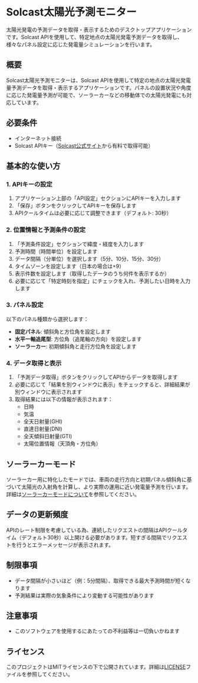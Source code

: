 # Solcast太陽光予測モニター

太陽光発電の予測データを取得・表示するためのデスクトップアプリケーションです。Solcast APIを使用して、特定地点の太陽光発電予測データを取得し、様々なパネル設定に応じた発電量シミュレーションを行います。

## 概要

Solcast太陽光予測モニターは、Solcast APIを使用して特定の地点の太陽光発電量予測データを取得・表示するアプリケーションです。パネルの設置状況や角度に応じた発電量予測が可能で、ソーラーカーなどの移動体での太陽光発電にも対応しています。

## 必要条件

- インターネット接続
- Solcast APIキー（[Solcast公式サイト](https://solcast.com/)から有料で取得可能）

## 基本的な使い方

### 1. APIキーの設定

1. アプリケーション上部の「API設定」セクションにAPIキーを入力します
2. 「保存」ボタンをクリックしてAPIキーを保存します
3. APIクールタイムは必要に応じて調整できます（デフォルト: 30秒）

### 2. 位置情報と予測条件の設定

1. 「予測条件設定」セクションで緯度・経度を入力します
2. 予測時間（時間単位）を設定します
3. データ間隔（分単位）を選択します（5分、10分、15分、30分）
4. タイムゾーンを設定します（日本の場合は+9）
5. 表示件数を設定します（取得したデータのうち何件を表示するか）
6. 必要に応じて「特定時刻を指定」にチェックを入れ、予測したい日時を入力します

### 3. パネル設定

以下のパネル種類から選択します：

- **固定パネル**: 傾斜角と方位角を設定します
- **水平一軸追尾型**: 方位角（追尾軸の方向）を設定します
- **ソーラーカー**: 初期傾斜角と走行方位角を設定します

### 4. データ取得と表示

1. 「予測データ取得」ボタンをクリックしてAPIからデータを取得します
2. 必要に応じて「結果を別ウィンドウに表示」をチェックすると、詳細結果が別ウィンドウに表示されます
3. 取得結果には以下の情報が表示されます：
   - 日時
   - 気温
   - 全天日射量(GHI)
   - 直達日射量(DNI)
   - 全天傾斜日射量(GTI)
   - 太陽位置情報（天頂角・方位角）

## ソーラーカーモード

ソーラーカー用に特化したモードでは、車両の走行方向と初期パネル傾斜角に基づいて太陽光の入射角を計算し、より実際の運用に近い発電量予測を行います。詳細は[ソーラーカーモードについて](docs/solar_car_mode.md)を参照してください。

## データの更新頻度

APIのレート制限を考慮している為、連続したリクエストの間隔はAPIクールタイム（デフォルト30秒）以上開ける必要があります。短すぎる間隔でリクエストを行うとエラーメッセージが表示されます。

## 制限事項

- データ間隔が小さいほど（例：5分間隔）、取得できる最大予測時間が短くなります
- 予測結果は実際の気象条件により変動する可能性があります

## 注意事項
- このソフトウェアを使用するにあたっての不利益等は一切負いかねます

## ライセンス

このプロジェクトはMITライセンスの下で公開されています。詳細は[LICENSE](LICENSE)ファイルを参照してください。